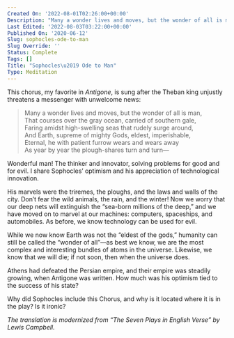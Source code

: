 ```yaml
---
Created On: '2022-08-01T02:26:00+00:00'
Description: "Many a wonder lives and moves, but the wonder of all is man \u2026"
Last Edited: '2022-08-03T03:22:00+00:00'
Published On: '2020-06-12'
Slug: sophocles-ode-to-man
Slug Override: ''
Status: Complete
Tags: []
Title: "Sophocles\u2019 Ode to Man"
Type: Meditation
---
```

<p>This chorus, my favorite in <em>Antigone</em>, is sung after the Theban king unjustly threatens a messenger with unwelcome news:</p>
<blockquote><p>
Many a wonder lives and moves, but the wonder of all is man,<br />
That courses over the gray ocean, carried of southern gale,<br />
Faring amidst high-swelling seas that rudely surge around,<br />
And Earth, supreme of mighty Gods, eldest, imperishable,<br />
Eternal, he with patient furrow wears and wears away<br />
As year by year the plough-shares turn and turn—
</p></blockquote>

<p>Wonderful man! The thinker and innovator, solving problems for good and for evil. I share Sophocles’ optimism and his appreciation of technological innovation.</p>
<p>His marvels were the triremes, the ploughs, and the laws and walls of the city. Don’t fear the wild animals, the rain, and the winter! Now we worry that our deep nets will extinguish the “sea-born millions of the deep,” and we have moved on to marvel at our machines: computers, spaceships, and automobiles. As before, we know technology can be used for evil.</p>
<p>While we now know Earth was not the “eldest of the gods,” humanity can still be called the “wonder of all”—as best we know, we are the most complex and interesting bundles of atoms in the universe. Likewise, we know that we will die; if not soon, then when the universe does.</p>
<p>Athens had defeated the Persian empire, and their empire was steadily growing, when Antigone was written. How much was his optimism tied to the success of his state?</p>
<p>Why did Sophocles include this Chorus, and why is it located where it is in the play? Is it ironic?</p>
<p><em>The translation is modernized from “The Seven Plays in English Verse” by Lewis Campbell.</em></p>
